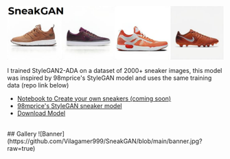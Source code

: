 ![Banner](https://github.com/Vilagamer999/SneakGAN/blob/main/banner.jpg?raw=true)

I trained StyleGAN2-ADA on a dataset of 2000+ sneaker images, this model was inspired by 98mprice's StyleGAN model and uses the same training data (repo link below)

* [Notebook to Create your own sneakers (coming soon)](#coming_soon)
* [98mprice's StyleGAN sneaker model](https://github.com/98mprice/sneaker-generator)
* [Download Model](https://github.com/Vilagamer999/SneakGAN/releases/download/v1.0/network-snapshot-sneakGAN-0000144.pkl)

<br>
## Gallery
![Banner](https://github.com/Vilagamer999/SneakGAN/blob/main/banner.jpg?raw=true)
